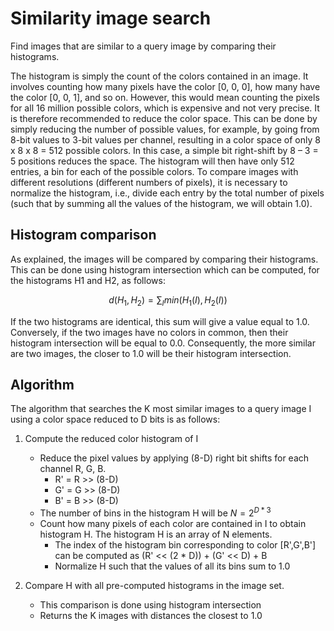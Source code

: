 # Similarity image search
Find images that are similar to a query image by comparing their histograms.

The histogram is simply the count of the colors contained in an image. It involves counting how many pixels have the color [0, 0, 0], how many have the color [0, 0, 1], and so on. However, this would mean counting  the  pixels  for  all  16  million  possible  colors,  which  is  expensive  and  not  very  precise.  It  is therefore recommended to reduce the color space. This can be done by simply reducing the number of possible values, for example, by going from 8-bit values to 3-bit values per channel, resulting in a color space of only 8 x 8 x 8 = 512 possible colors. In this case, a simple bit right-shift by 8 – 3 = 5 positions reduces the space. The histogram will then have only 512 entries, a bin for each of the possible colors. To compare images with different resolutions (different numbers of pixels), it is necessary to normalize the histogram, i.e., divide each entry by the total number of pixels (such that by summing all the values of the histogram, we will obtain 1.0).

## Histogram comparison
As  explained,  the  images  will  be  compared  by  comparing  their  histograms.  This  can  be  done  using histogram intersection which can be computed, for the histograms H1 and H2, as follows:   

$$d\left(H_1, H_2 \right) = \sum_Imin \left(H_1\left(I \right), H_2\left(I \right)\right) $$

If the two histograms are identical, this sum will give a value equal to 1.0. Conversely, if the two images have no colors in common, then their histogram intersection will be equal to 0.0. Consequently, the more similar are two images, the closer to 1.0 will be their histogram intersection.

## Algorithm
The algorithm that searches the K most similar images to a query image I using a color space reduced to D bits is as follows:  
1. Compute the reduced color histogram of I 
   - Reduce the pixel values by applying (8-D) right bit shifts for each channel R, G, B. 
     - R' = R >> (8-D) 
     - G' = G >> (8-D) 
     - B' = B >> (8-D) 
   - The number of bins in the histogram H will be $N=2^{D*3}$
   - Count how many pixels of each color are contained in I to obtain histogram H. The histogram H is an array of N elements.
     - The index of the histogram bin corresponding to color [R',G',B'] can be computed as (R' << (2 * D)) + (G' << D) + B
     - Normalize H such that the values of all its bins sum to 1.0

2. Compare H with all pre-computed histograms in the image set.
   - This comparison is done using histogram intersection
   - Returns the K images with distances the closest to 1.0